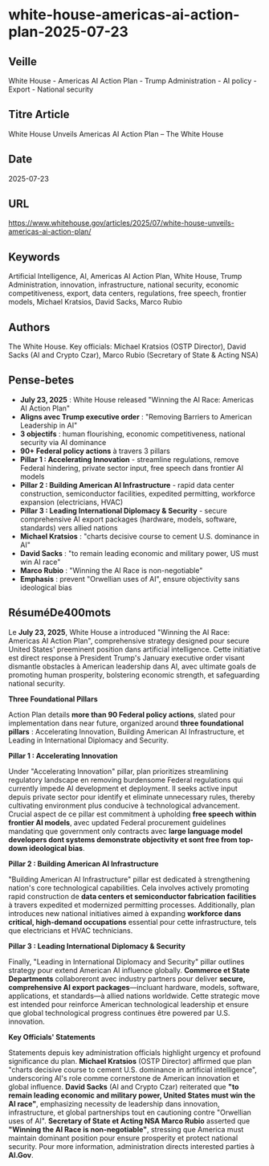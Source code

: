 # white-house-americas-ai-action-plan-2025-07-23

## Veille
White House - Americas AI Action Plan - Trump Administration - AI policy - Export - National security

## Titre Article
White House Unveils Americas AI Action Plan – The White House

## Date
2025-07-23

## URL
https://www.whitehouse.gov/articles/2025/07/white-house-unveils-americas-ai-action-plan/

## Keywords
Artificial Intelligence, AI, Americas AI Action Plan, White House, Trump Administration, innovation, infrastructure, national security, economic competitiveness, export, data centers, regulations, free speech, frontier models, Michael Kratsios, David Sacks, Marco Rubio

## Authors
The White House. Key officials: Michael Kratsios (OSTP Director), David Sacks (AI and Crypto Czar), Marco Rubio (Secretary of State & Acting NSA)

## Pense-betes
- **July 23, 2025** : White House released "Winning the AI Race: Americas AI Action Plan"
- **Aligns avec Trump executive order** : "Removing Barriers to American Leadership in AI"
- **3 objectifs** : human flourishing, economic competitiveness, national security via AI dominance
- **90+ Federal policy actions** à travers 3 pillars
- **Pillar 1 : Accelerating Innovation** - streamline regulations, remove Federal hindering, private sector input, free speech dans frontier AI models
- **Pillar 2 : Building American AI Infrastructure** - rapid data center construction, semiconductor facilities, expedited permitting, workforce expansion (electricians, HVAC)
- **Pillar 3 : Leading International Diplomacy & Security** - secure comprehensive AI export packages (hardware, models, software, standards) vers allied nations
- **Michael Kratsios** : "charts decisive course to cement U.S. dominance in AI"
- **David Sacks** : "to remain leading economic and military power, US must win AI race"
- **Marco Rubio** : "Winning the AI Race is non-negotiable"
- **Emphasis** : prevent "Orwellian uses of AI", ensure objectivity sans ideological bias

## RésuméDe400mots

Le **July 23, 2025**, White House a introduced "Winning the AI Race: Americas AI Action Plan", comprehensive strategy designed pour secure United States' preeminent position dans artificial intelligence. Cette initiative est direct response à President Trump's January executive order visant dismantle obstacles à American leadership dans AI, avec ultimate goals de promoting human prosperity, bolstering economic strength, et safeguarding national security.

**Three Foundational Pillars**

Action Plan details **more than 90 Federal policy actions**, slated pour implementation dans near future, organized around **three foundational pillars** : Accelerating Innovation, Building American AI Infrastructure, et Leading in International Diplomacy and Security.

**Pillar 1 : Accelerating Innovation**

Under "Accelerating Innovation" pillar, plan prioritizes streamlining regulatory landscape en removing burdensome Federal regulations qui currently impede AI development et deployment. Il seeks active input depuis private sector pour identify et eliminate unnecessary rules, thereby cultivating environment plus conducive à technological advancement. Crucial aspect de ce pillar est commitment à upholding **free speech within frontier AI models**, avec updated Federal procurement guidelines mandating que government only contracts avec **large language model developers dont systems demonstrate objectivity et sont free from top-down ideological bias**.

**Pillar 2 : Building American AI Infrastructure**

"Building American AI Infrastructure" pillar est dedicated à strengthening nation's core technological capabilities. Cela involves actively promoting rapid construction de **data centers et semiconductor fabrication facilities** à travers expedited et modernized permitting processes. Additionally, plan introduces new national initiatives aimed à expanding **workforce dans critical, high-demand occupations** essential pour cette infrastructure, tels que electricians et HVAC technicians.

**Pillar 3 : Leading International Diplomacy & Security**

Finally, "Leading in International Diplomacy and Security" pillar outlines strategy pour extend American AI influence globally. **Commerce et State Departments** collaboreront avec industry partners pour deliver **secure, comprehensive AI export packages**—incluant hardware, models, software, applications, et standards—à allied nations worldwide. Cette strategic move est intended pour reinforce American technological leadership et ensure que global technological progress continues être powered par U.S. innovation.

**Key Officials' Statements**

Statements depuis key administration officials highlight urgency et profound significance du plan. **Michael Kratsios** (OSTP Director) affirmed que plan "charts decisive course to cement U.S. dominance in artificial intelligence", underscoring AI's role comme cornerstone de American innovation et global influence. **David Sacks** (AI and Crypto Czar) reiterated que **"to remain leading economic and military power, United States must win the AI race"**, emphasizing necessity de leadership dans innovation, infrastructure, et global partnerships tout en cautioning contre "Orwellian uses of AI". **Secretary of State et Acting NSA Marco Rubio** asserted que **"Winning the AI Race is non-negotiable"**, stressing que America must maintain dominant position pour ensure prosperity et protect national security. Pour more information, administration directs interested parties à **AI.Gov**.

